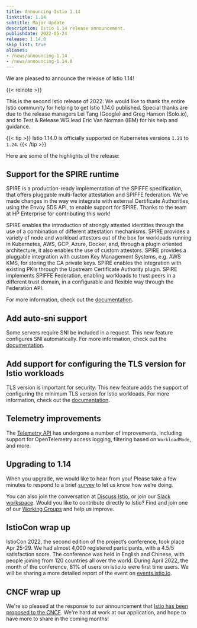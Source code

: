 ```yaml
---
title: Announcing Istio 1.14
linktitle: 1.14
subtitle: Major Update
description: Istio 1.14 release announcement.
publishdate: 2022-05-24
release: 1.14.0
skip_list: true
aliases:
- /news/announcing-1.14
- /news/announcing-1.14.0
---
```


We are pleased to announce the release of Istio 1.14!

{{< relnote >}}

This is the second Istio release of 2022. We would like to thank the entire Istio community
for helping to get Istio 1.14.0 published.
Special thanks are due to the release managers Lei Tang (Google) and Greg Hanson (Solo.io),
and to Test & Release WG lead Eric Van Norman (IBM) for his help and guidance.

{{< tip >}}
Istio 1.14.0 is officially supported on Kubernetes versions `1.21` to `1.24`.
{{< /tip >}}

Here are some of the highlights of the release:

## Support for the SPIRE runtime

SPIRE is a production-ready implementation of the SPIFFE specification, that offers
pluggable multi-factor attestation and SPIFFE federation. We've made changes in the way
we integrate with external Certificate Authorities, using the Envoy SDS API, to enable
support for SPIRE. Thanks to the team at HP Enterprise for contributing this work!

SPIRE enables the introduction of strongly attested identities through the use of a combination
of different attestation mechanisms. SPIRE provides a variety of node and workload attestors out
of the box for workloads running in Kubernetes, AWS, GCP, Azure, Docker, and, through a plugin
oriented architecture, it also enables the use of custom attestors.
SPIRE provides a pluggable integration with custom Key Management Systems, e.g. AWS KMS, for
storing the CA private keys.
SPIRE enables the integration with existing PKIs through the Upstream Certificate Authority plugin.
SPIRE implements SPIFFE Federation, enabling workloads to trust peers in a different trust domain, in
a configurable and flexible way through the Federation API.

For more information, check out the [documentation](/docs/ops/integrations/spire/).

## Add auto-sni support

Some servers require SNI be included in a request. This new feature configures SNI automatically.
For more information, check out the [documentation](/docs/reference/config/networking/destination-rule/).

## Add support for configuring the TLS version for Istio workloads

TLS version is important for security. This new feature adds
the support of configuring the minimum TLS version for Istio workloads.
For more information, check out the [documentation](/docs/tasks/security/tls-configuration/workload-min-tls-version/).

## Telemetry improvements

The [Telemetry API](/docs/tasks/observability/telemetry/) has undergone a number of improvements,
including support for OpenTelemetry access logging, filtering based on `WorkloadMode`, and more.

## Upgrading to 1.14

When you upgrade, we would like to hear from you! Please take a few minutes to respond to a brief [survey](https://forms.gle/yEtCbt45FZ3VoDT5A) to let us know how we’re doing.

You can also join the conversation at [Discuss Istio](https://discuss.istio.io/), or join our [Slack workspace](https://slack.istio.io/).
Would you like to contribute directly to Istio? Find and join one of our [Working Groups](https://github.com/istio/community/blob/master/WORKING-GROUPS.md) and help us improve.

## IstioCon wrap up

IstioCon 2022, the second edition of the project’s conference, took place Apr 25-29. We had almost 4,000 registered
participants, with a 4.5/5 satisfaction score. The conference was held in English and Chinese, with people
joining from 120 countries all over the world. During April 2022, the month of the conference, 81% of users
on istio.io were first time users. We will be sharing a more detailed report of the event on [events.istio.io](events.istio.io).

## CNCF wrap up

We're so pleased at the response to our announcement that [Istio has been proposed to the CNCF](/blog/2022/istio-has-applied-to-join-the-cncf/).
We're hard at work at our application, and hope to have more to share in the coming months!